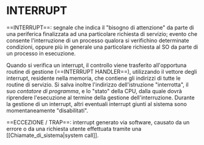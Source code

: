 # INTERRUPT
==INTERRUPT==: segnale che indica il "bisogno di attenzione" da parte di una periferica finalizzata ad una particolare richiesta di servizio; evento che consente l'interruzione di un processo qualora si verifichino determinate condizioni, oppure più in generale una particolare richiesta al SO da parte di un processo in esecuzione.

Quando si verifica un interrupt, il controllo viene trasferito all'opportuna routine di gestione (==INTERRUPT HANDLER==), utilizzando il vettore degli interrupt, residente nella memoria, che contiene gli indirizzi di tutte le routine di servizio. Si salva inoltre l'indirizzo dell'istruzione "interrotta", il suo _contatore di programma_, e lo "stato" della CPU, dalla quale dovrà riprendere l'esecuzione al termine della gestione dell'interruzione. Durante la gestione di un interrupt, altri eventuali interrupt giunti al sistema sono momentaneamente "disabilitati".

==ECCEZIONE / TRAP==: interrupt generato via software, causato da un errore o da una richiesta utente effettuata tramite una [[Chiamate_di_sistema|system call]].